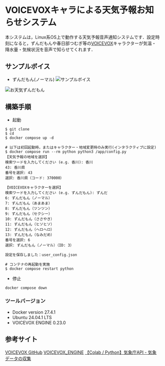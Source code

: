 # VOICEVOXキャラによる天気予報お知らせシステム

本システムは，Linux系OS上で動作する天気予報音声通知システムです．設定時刻になると，ずんだもんや春日部つむぎ等の[VOICEVOX](https://voicevox.hiroshiba.jp/product/zundamon/)キャラクターが気温・降水量・気候状況を音声で知らせてくれます．

## サンプルボイス
- ずんだもん(ノーマル)
![サンプルボイス](https://github.com/user-attachments/assets/0402f9e2-5b77-424f-8807-3d25c4e1b001)

![お天気ずんだもん](https://github.com/nagotta/Read_aloud_wether_by_VOICEVOX/assets/86472676/9afd77a1-d191-4a83-af65-35a34f885509)

## 構築手順
- 起動
```
$ git clone 
$ cd 
$ docker compose up -d

# 以下は初回起動時，またはキャラクター・地域変更時のみ実行(インタラクティブに設定)
$ docker compose run --rm python python3 /app/config.py
【天気予報の地域を選択】
検索ワードを入力してください (e.g. 香川): 香川
43: 香川県
番号を選択: 43
選択: 香川県（コード: 370000）

【VOICEVOXキャラクターを選択】
検索ワードを入力してください (e.g. ずんだもん): ずんだ
6: ずんだもん（ノーマル）
7: ずんだもん（あまあま）
8: ずんだもん（ツンツン）
9: ずんだもん（セクシー）
10: ずんだもん（ささやき）
11: ずんだもん（ヒソヒソ）
12: ずんだもん（ヘロヘロ）
13: ずんだもん（なみだめ）
番号を選択: 6
選択: ずんだもん（ノーマル）（ID: 3）

設定を保存しました：user_config.json

# コンテナの再起動を実施
$ docker compose restart python
```
- 停止
```
docker compose down
```

### ツールバージョン

- Docker version 27.4.1
- Ubuntu 24.04.1 LTS
- VOICEVOX ENGINE 0.23.0

## 参考サイト

[VOICEVOX GitHub](https://github.com/VOICEVOX)
[VOICEVOX_ENGINE](https://github.com/VOICEVOX/voicevox_engine/releases)
[【Colab / Python】気象庁API - 気象データの収集](https://qiita.com/T_Ryota/items/ef96d6575404a0fd46dd)
